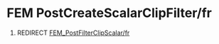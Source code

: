 # FEM PostCreateScalarClipFilter/fr
1.  REDIRECT [FEM\_PostFilterClipScalar/fr](FEM_PostFilterClipScalar/fr.md)
